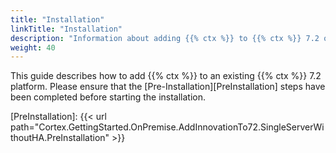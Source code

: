 ```yaml
---
title: "Installation"
linkTitle: "Installation"
description: "Information about adding {{% ctx %}} to {{% ctx %}} 7.2 on a single on-premise server without high availability (HA)."
weight: 40
---
```


This guide describes how to add {{% ctx %}} to an existing {{% ctx %}} 7.2 platform. Please ensure that the [Pre-Installation][PreInstallation] steps have been completed before starting the installation.

[PreInstallation]: {{< url path="Cortex.GettingStarted.OnPremise.AddInnovationTo72.SingleServerWithoutHA.PreInstallation" >}}
